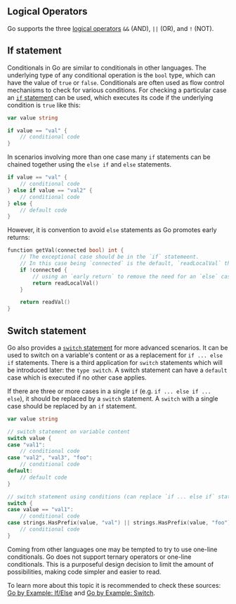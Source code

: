 ## Logical Operators

Go supports the three [logical operators][logical_operators] `&&` (AND), `||` (OR), and `!` (NOT).

## If statement

Conditionals in Go are similar to conditionals in other languages. The underlying type of any conditional operation is the `bool` type, which can have the value of `true` or `false`. Conditionals are often used as flow control mechanisms to check for various conditions. For checking a particular case an [`if` statement][if_statement] can be used, which executes its code if the underlying condition is `true` like this:

```go
var value string

if value == "val" {
    // conditional code
}
```

In scenarios involving more than one case many `if` statements can be chained together using the `else if` and `else` statements.

```go
if value == "val" {
    // conditional code
} else if value == "val2" {
    // conditional code
} else {
    // default code
}
```

However, it is convention to avoid `else` statements as Go promotes early returns:

```go
function getVal(connected bool) int {
    // The exceptional case should be in the `if` statemeent.
    // In this case being `connected` is the default, `readLocalVal` the fallback.
    if !connected {
        // using an `early return` to remove the need for an `else` case
        return readLocalVal()
    }

    return readVal()
}
```

## Switch statement

Go also provides a [`switch` statement][switch_statement] for more advanced scenarios. It can be used to switch on a variable's content or as a replacement for `if ... else if` statements. There is a third application for `switch` statements which will be introduced later: the `type switch`. A switch statement can have a `default` case which is executed if no other case applies.

If there are three or more cases in a single `if` (e.g. `if ... else if ... else`), it should be replaced by a `switch` statement. A `switch` with a single case should be replaced by an `if` statement.

```go
var value string

// switch statement on variable content
switch value {
case "val1":
    // conditional code
case "val2", "val3", "foo":
    // conditional code
default:
    // default code
}

// switch statement using conditions (can replace `if ... else if` statements)
switch {
case value == "val1":
    // conditional code
case strings.HasPrefix(value, "val") || strings.HasPrefix(value, "foo"):
    // conditional code
}
```

Coming from other languages one may be tempted to try to use one-line conditionals. Go does not support ternary operators or one-line conditionals. This is a purposeful design decision to limit the amount of possibilities, making code simpler and easier to read.

To learn more about this topic it is recommended to check these sources:
[Go by Example: If/Else][go_by_example_if] and [Go by Example: Switch][go_by_example_switch].

[logical_operators]: https://golang.org/ref/spec#Logical_operators
[if_statement]: https://golang.org/ref/spec#If_statements
[switch_statement]: https://golang.org/ref/spec#Switch_statements
[go_by_example_if]: https://gobyexample.com/if-else
[go_by_example_switch]: https://gobyexample.com/switch
